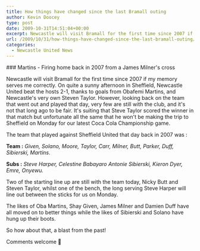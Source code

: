 ```yaml
---
title: How things have changed since the last Bramall outing
author: Kevin Doocey
type: post
date: 2009-10-31T14:51:04+00:00
excerpt: Newcastle will visit Bramall for the first time since 2007 if my memory serves me..
url: /2009/10/31/how-things-have-changed-since-the-last-bramall-outing/
categories:
  - Newcastle United News
---
```


### Martins - Firing home back in 2007 from a James Milner's cross

Newcastle will visit Bramall for the first time since 2007 if my memory serves me correctly. On quite a sunny afternoon in Sheffield, Newcastle United beat the hosts 2-1, thanks to goals from Obafemi Martins, and Newcastle's very own Steven Taylor. However, looking back on the team that went out and played that day, very few are still with the club, and it's not that long ago to be fair. It's suiting that Steve Taylor scored the winner in that match but unfortunate all the same that he won't be making the trip to Sheffield on Monday for our latest Coca Cola Championship game.

The team that played against Sheffield United that day back in 2007 was :

**Team :** _Given, Solano, Moore, Taylor, Carr, Milner, Butt, Parker, Duff, Sibierski, Martins_.

**Subs :** _Steve Harper, Celestine Babayaro Antonie Sibierski, Kieron Dyer, Emre, Onyewu._

Two of the starting line up are still with the team today, Nicky Butt and Steven Taylor, whilst one of the bench, the long serving Steve Harper will line out between the sticks for us on Monday.

The likes of Oba Martins, Shay Given, James Milner and Damien Duff have all moved on to better things while the likes of Sibierski and Solano have hung up their boots.

So how about that, a blast from the past!

Comments welcome 🙂
